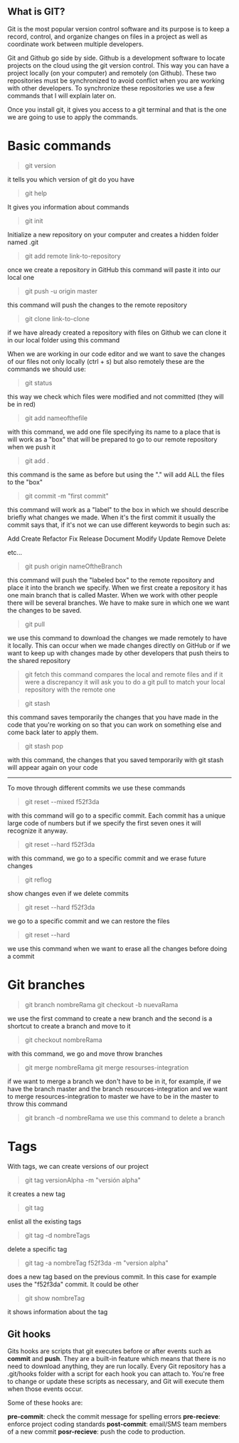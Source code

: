 ## What is GIT?

Git is the most popular version control software and its purpose is to keep a record, control, and organize changes on files in a project as well as coordinate work between multiple developers.

Git and Github go side by side. Github is a development software to locate projects on the cloud using the git version control. This way you can have a project locally (on your computer) and remotely (on Github). These two repositories must be synchronized to avoid conflict when you are working with other developers.
To synchronize these repositories we use a few commands that I will explain later on.

Once you install git, it gives you access to a git terminal and that is the one we are going to use to apply the commands.



# Basic commands

> git version

it tells you which version of git do you have

> git help

It gives you information about commands

> git init

Initialize a new repository on your computer and creates a hidden folder named .git

> git add remote link-to-repository

once we create a repository in GitHub this command will paste it into our local one

> git push -u origin master

this command will push the changes to the remote repository

> git clone link-to-clone

if we have already created a repository with files on Github we can clone it in our local folder using this command

When we are working in our code editor and we want to save the changes of our files not only locally (ctrl + s) but also remotely these are the commands we should use:

> git status

this way we check which files were modified and not committed (they will be in red)

> git add nameofthefile

with this command, we add one file specifying its name to a place that is will work as a "box" that will be prepared to go to our remote repository when we push it

> git add .

this command is the same as before but using the "." will add ALL the files to the "box"

> git commit -m "first commit"

this command will work as a "label" to the box in which we should describe briefly what changes we made. When it's the first commit it usually the commit says that, if it's not we can use different keywords to begin such as:

Add
Create
Refactor
Fix
Release
Document
Modify
Update
Remove
Delete

etc...

> git push origin nameOftheBranch

this command will push the "labeled box" to the remote repository and place it into the branch we specify.
When we first create a repository it has one main branch that is called Master. When we work with other people there will be several branches. We have to make sure in which one we want the changes to be saved.

> git pull

we use this command to download the changes we made remotely to have it locally. This can occur when we made changes directly on GitHub or if we want to keep up with changes made by other developers that push theirs to the shared repository

> git fetch
> this command compares the local and remote files and if it were a discrepancy it will ask you to do a git pull to match your local repository with the remote one

> git stash

this command saves temporarily the changes that you have made in the code that you're working on so that you can work on something else and come back later to apply them.

> git stash pop

with this command, the changes that you saved temporarily with git stash will appear again on your code

---

To move through different commits we use these commands

> git reset --mixed f52f3da

with this command will go to a specific commit. Each commit has a unique large code of numbers but if we specify the first seven ones it will recognize it anyway.

> git reset --hard f52f3da

with this command, we go to a specific commit and we erase future changes

> git reflog

show changes even if we delete commits

> git reset --hard f52f3da

we go to a specific commit and we can restore the files

> git reset --hard

we use this command when we want to erase all the changes before doing a commit



# Git branches

> git branch nombreRama
> git checkout -b nuevaRama

we use the first command to create a new branch and the second is a shortcut to create a branch and move to it

> git checkout nombreRama

with this command, we go and move throw branches

> git merge nombreRama
> git merge resourses-integration

if we want to merge a branch we don't have to be in it, for example, if we have the branch master and the branch resources-integration and we want to merge resources-integration to master we have to be in the master to throw this command

> git branch -d nombreRama
> we use this command to delete a branch


# Tags

With tags, we can create versions of our project

> git tag versionAlpha -m "versión alpha"

it creates a new tag

> git tag

enlist all the existing tags

> git tag -d nombreTags

delete a specific tag

> git tag -a nombreTag f52f3da -m "version alpha"

does a new tag based on the previous commit. In this case for example uses the "f52f3da" commit. It could be other

> git show nombreTag

it shows information about the tag


## Git hooks

Gits hooks are scripts that git executes before or after events such as **commit** and **push**. They are a built-in feature which means that there is no need to download anything, they are run locally.
Every Git repository has a .git/hooks folder with a script for each hook you can attach to. You're free to change or update these scripts as necessary, and Git will execute them when those events occur.

Some of these hooks are:

**pre-commit**: check the commit message for spelling errors
**pre-recieve**: enforce project coding standards
**post-commit**: email/SMS team members of a new commit
**posr-recieve**: push the code to production.
